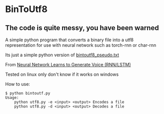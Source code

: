 # BinToUtf8
## The code is quite messy, you have been warned
A simple python program that converts a binary file into a utf8 representation for use with neural network such as torch-rnn or char-rnn

Its just a simple python version of [bintoutf8_pseudo.txt](http://robbi-985.homeip.net/information/bintoutf8_pseudo.txt)

From [Neural Network Learns to Generate Voice (RNN/LSTM)](https://www.youtube.com/watch?v=FsVSZpoUdSU)

Tested on linux only don't know if it works on windows

How to use:
```
$ python bintoutf.py
Usage:
	python utf8.py -e <input> <output> Encodes a file
	python utf8.py -d <input> <output> Decodes a file
```